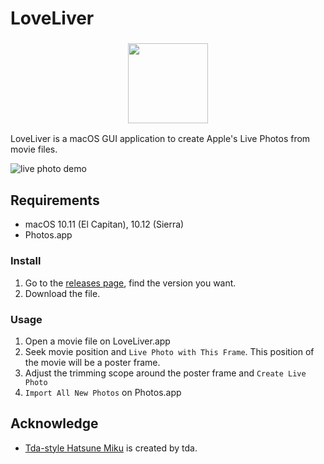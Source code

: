# LoveLiver

<h3 align="center">
  <a href="https://github.com/mzp/LoveLiver/releases">
    <img src="https://raw.githubusercontent.com/mzp/LoveLiver/m%40ster/LoveLiver-osx/Assets.xcassets/AppIcon.appiconset/icon256.png" width="128" />
  </a>
</h3>

LoveLiver is a macOS GUI application to create Apple's Live Photos from movie files.

![live photo demo](https://raw.githubusercontent.com/mzp/LoveLiver/m%40ster/demo.gif)

## Requirements

 * macOS 10.11 (El Capitan), 10.12 (Sierra)
 * Photos.app


### Install

1. Go to the [releases page](https://github.com/mzp/LoveLiver/releases), find the version you want.
2. Download the file.

### Usage

1. Open a movie file on LoveLiver.app
2. Seek movie position and `Live Photo with This Frame`. This position of the movie will be a poster frame.
3. Adjust the trimming scope around the poster frame and `Create Live Photo`
4. `Import All New Photos` on Photos.app

## Acknowledge

 * [Tda-style Hatsune Miku](https://bowlroll.net/file/4576) is created by tda.
